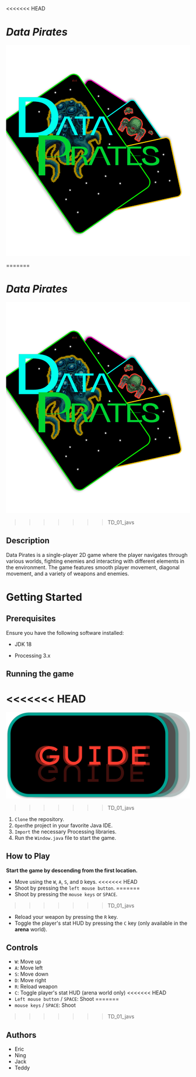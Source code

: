 <<<<<<< HEAD
# **_Data Pirates_** 
![Data Pirates Logo](https://github.com/COMP2522/project-data-pirates/blob/TD_01_javs/datapirates/src/main/java/org/example/static_assets/DP_Title.png?raw=true)

=======
# **_Data Pirates_**
![Data Pirates Logo](https://github.com/COMP2522/project-data-pirates/blob/TD_01_javs/datapirates/src/main/java/org/example/static_assets/DP_Title.png?raw=true)
>>>>>>> TD_01_javs
## Description
Data Pirates is a single-player 2D game where the player navigates through various worlds, fighting enemies and interacting with different elements in the environment. The game features smooth player movement, diagonal movement, and a variety of weapons and enemies.



# Getting Started

## Prerequisites
Ensure you have the following software installed:

- JDK 18

- Processing 3.x

## Running the game
<<<<<<< HEAD
=======
![Guide](https://github.com/COMP2522/project-data-pirates/blob/TD_01_javs/datapirates/src/main/java/org/example/static_assets/guide.png?raw=true)
>>>>>>> TD_01_javs
1. `Clone` the repository.
2. `Open`the project in your favorite Java IDE.
3. `Import` the necessary Processing libraries.
4. Run the `Window.java` file to start the game.

## How to Play
**Start the game by descending from the first location.**
- Move using the `W`, `A`, `S`, and `D` keys.
<<<<<<< HEAD
- Shoot by pressing the `left mouse button`.
=======
- Shoot by pressing the `mouse keys` or `SPACE`.
>>>>>>> TD_01_javs
- Reload your weapon by pressing the `R` key.
- Toggle the player's stat HUD by pressing the `C` key (only available in the **arena** world).
## Controls
- `W`: Move up
- `A`: Move left
- `S`: Move down
- `D`: Move right
- `R`: Reload weapon
- `C`: Toggle player's stat HUD (arena world only)
<<<<<<< HEAD
- `Left mouse button` / `SPACE`: Shoot
=======
- `mouse keys` / `SPACE`: Shoot
>>>>>>> TD_01_javs

## Authors
- Eric
- Ning
- Jack
- Teddy
